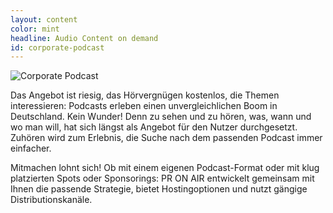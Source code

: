 ```yaml
---
layout: content
color: mint
headline: Audio Content on demand
id: corporate-podcast
---
```


![Corporate Podcast](/assets/img/podcast_gruen.jpg)

Das Angebot ist riesig, das Hörvergnügen kostenlos, die Themen interessieren: Podcasts erleben einen unvergleichlichen Boom in Deutschland.  Kein Wunder! Denn zu sehen und zu hören, was, wann und wo man will, hat sich längst als Angebot für den Nutzer durchgesetzt. Zuhören wird zum Erlebnis, die Suche nach dem passenden Podcast immer einfacher. 

Mitmachen lohnt sich! Ob mit einem eigenen Podcast-Format oder mit klug platzierten Spots oder Sponsorings: PR ON AIR entwickelt gemeinsam mit Ihnen die passende Strategie, bietet Hostingoptionen und nutzt gängige Distributionskanäle.

